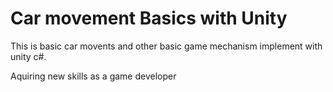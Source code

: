 # Car movement Basics with Unity
<p>This is basic car movents and other basic game mechanism implement with unity c#.</P>
<p>Aquiring new skills as a game developer</p>
